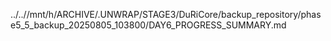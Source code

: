../..//mnt/h/ARCHIVE/.UNWRAP/STAGE3/DuRiCore/backup_repository/phase5_5_backup_20250805_103800/DAY6_PROGRESS_SUMMARY.md